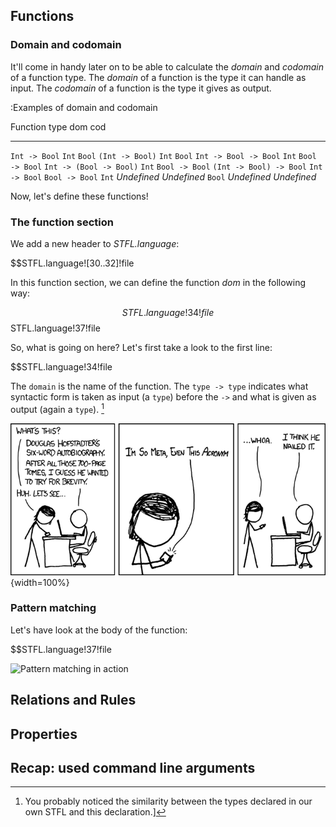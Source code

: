 

 Functions
-----------

### Domain and codomain

It'll come in handy later on to be able to calculate the _domain_ and _codomain_ of a function type.
The _domain_ of a function is the type it can handle as input.
The _codomain_ of a function is the type it gives as output.

:Examples of domain and codomain

Function type		dom		cod
-------------		-----		-----
`Int -> Bool`		`Int`		`Bool`
`(Int -> Bool)`		`Int`		`Bool`
`Int -> Bool -> Bool`	`Int`		`Bool -> Bool`
`Int -> (Bool -> Bool)`	`Int`		`Bool -> Bool`
`(Int -> Bool) -> Bool`	`Int -> Bool`	`Bool -> Bool`
`Int`			_Undefined_	_Undefined_
`Bool`			_Undefined_	_Undefined_


Now, let's define these functions!

### The function section

We add a new header to _STFL.language_:

$$STFL.language![30..32]!file

In this function section, we can define the function _dom_ in the following way:

$$STFL.language!34!file
$$STFL.language!37!file

So, what is going on here? Let's first take a look to the first line:

$$STFL.language!34!file

The `domain` is the name of the function. The `type -> type` indicates what syntactic form is taken as input (a `type`) before the `->` and what is given as output (again a `type`). [^ISMETA]

![Relevant XKCD (by Randall Munroe, #917)](hofstadter.png){width=100%}


[^ISMETA]: You probably noticed the similarity between the types declared in our own STFL and this declaration.]


### Pattern matching

Let's have look at the body of the function:

$$STFL.language!37!file


![Pattern matching in action](TypeTrees0annot.png)


 Relations and Rules
---------------------


 Properties
------------


 Recap: used command line arguments
------------------------------------



